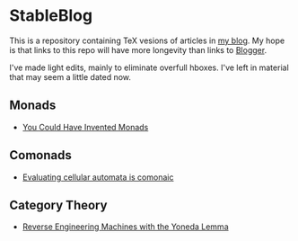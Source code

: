 # StableBlog

This is a repository containing TeX vesions of articles in [my blog](https://blog.sigfpe.com).
My hope is that links to this repo will have more longevity than links to [Blogger](https://www.blogger.com).

I've made light edits, mainly to eliminate overfull hboxes. I've left in material that may seem a little dated now.

Monads
------
* [You Could Have Invented Monads](https://github.com/dpiponi/StableBlog/blob/main/YouCouldHaveInvented/YouCouldHaveInvented.pdf)

Comonads
--------
* [Evaluating cellular automata is comonaic](https://github.com/dpiponi/StableBlog/blob/main/EvaluatingCellular/EvaluatingCellular.pdf)

Category Theory
---------------
* [Reverse Engineering Machines with the Yoneda Lemma](https://github.com/dpiponi/StableBlog/blob/main/Yoneda/Yoneda.pdf)

